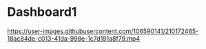 # Dashboard1


https://user-images.githubusercontent.com/106590141/210172465-18ac84de-c013-41da-998e-1c7d191a8f79.mp4



